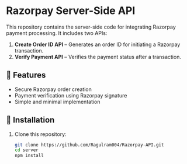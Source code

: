 # Razorpay Server-Side API

This repository contains the server-side code for integrating Razorpay payment processing. It includes two APIs:

1. **Create Order ID API** – Generates an order ID for initiating a Razorpay transaction.
2. **Verify Payment API** – Verifies the payment status after a transaction.

## 📌 Features

- Secure Razorpay order creation
- Payment verification using Razorpay signature
- Simple and minimal implementation

## 🚀 Installation

1. Clone this repository:

   ```sh
   git clone https://github.com/Ragulram004/Razorpay-API.git
   cd server
   npm install
   ``` 
